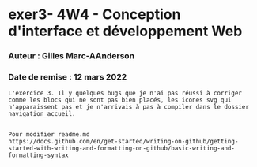 # exer3- 4W4 - Conception d'interface et développement Web
### Auteur : Gilles Marc-AAnderson
### Date de remise : 12 mars 2022

```
L'exercice 3. Il y quelques bugs que je n'ai pas réussi à corriger comme les blocs qui ne sont pas bien placés, les icones svg qui n'apparaissent pas et je n'arrivais à pas à compiler dans le dossier navigation_accueil.


Pour modifier readme.md
https://docs.github.com/en/get-started/writing-on-github/getting-started-with-writing-and-formatting-on-github/basic-writing-and-formatting-syntax
